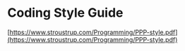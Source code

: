 # Coding Style Guide

[https://www.stroustrup.com/Programming/PPP-style.pdf](https://www.stroustrup.com/Programming/PPP-style.pdf)
